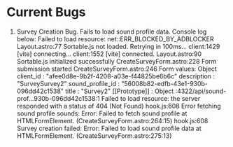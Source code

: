 # Current Bugs
1. Survey Creation Bug. Fails to load sound profile data.
Console log below:
Failed to load resource: net::ERR_BLOCKED_BY_ADBLOCKER
Layout.astro:77 Sortable.js not loaded. Retrying in 100ms...
client:1429 [vite] connecting...
client:1552 [vite] connected.
Layout.astro:90 Sortable.js initialized successfully
CreateSurveyForm.astro:228 Form submission started
CreateSurveyForm.astro:246 Form values: 
Object
client_id
: 
"afee0d8e-9b2f-4208-a03e-f44825be6b6c"
description
: 
"SurveySurvey2"
sound_profile_id
: 
"56008b82-edfb-43e1-930b-096dd42c1538"
title
: 
"Survey2"
[[Prototype]]
: 
Object
:4322/api/sound-prof…930b-096dd42c1538:1 
 Failed to load resource: the server responded with a status of 404 (Not Found)
hook.js:608 Error fetching sound profile sounds: Error: Failed to fetch sound profile
    at HTMLFormElement.<anonymous> (CreateSurveyForm.astro:264:15)
hook.js:608 Survey creation failed: Error: Failed to load sound profile data
    at HTMLFormElement.<anonymous> (CreateSurveyForm.astro:275:13)
﻿

